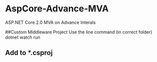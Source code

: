 # AspCore-Advance-MVA
ASP.NET Core 2.0  MVA on Advance Interals

##Custom Middleware Project
Use the line command (in correct folder) dotnet watch run
## Add to *.csproj
<DotNetCliToolReference Include="Microsoft.DotNet.Watcher.Tools" Version="2.0.0" />
